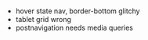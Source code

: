 ###

- hover state nav, border-bottom glitchy
- tablet grid wrong
- postnavigation needs media queries
